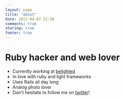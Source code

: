 ```yaml
---
layout: page
title: "about"
date: 2012-04-07 22:50
comments: true
sharing: true
footer: true
---
```


# Ruby hacker and web lover
* Currently working at [belighted](http://www.belighted.com)
* In love with ruby and light frameworks
* Uses Rails all day long
* Analog photo lover
* Don't hesitate to follow me on [twitter](http://twitter.com/yann_ck)!
